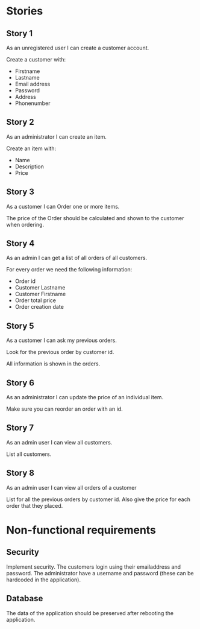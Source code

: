 # Stories
## Story 1
As an unregistered user I can create a customer account.

Create a customer with:
* Firstname
* Lastname
* Email address
* Password
* Address
* Phonenumber

## Story 2
As an administrator I can create an item.

Create an item with:
* Name
* Description
* Price

## Story 3
As a customer I can Order one or more items.

The price of the Order should be calculated and shown to the customer when ordering.

## Story 4
As an admin I can get a list of all orders of all customers.

For every order we need the following information:
* Order id
* Customer Lastname
* Customer Firstname
* Order total price
* Order creation date

## Story 5
As a customer I can ask my previous orders.

Look for the previous order by customer id.

All information is shown in the orders.

## Story 6
As an administrator I can update the price of an individual item.

Make sure you can reorder an order with an id.

## Story 7
As an admin user I can view all customers.

List all customers.

## Story 8
As an admin user I can view all orders of a customer

List for all the previous orders by customer id.
Also give the price for each order that they placed.

# Non-functional requirements
## Security
Implement security. The customers login using their emailaddress and password. The administrator have a username and password (these can be hardcoded in the application).

## Database
The data of the application should be preserved after rebooting the application.

